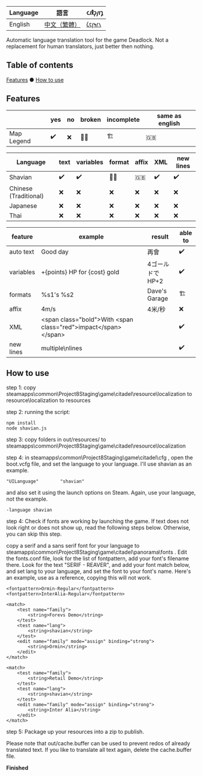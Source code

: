 | Language | 語言                           | 𐑤𐑨𐑙𐑜𐑢𐑦𐑡                      |
| -------- | ----------------------------- | --------------------------- |
| English | [中文（繁體）](readme.zh_Hant.md)| [𐑖𐑱𐑝𐑰𐑩𐑯](readme.en_Shaw.md) |

Automatic language translation tool for the game Deadlock. Not a replacement for human translators, just better then nothing.

## Table of contents

[Features](#features) ● [How to use](#how-to-use)

## Features

|            | yes | no   | broken | incomplete | same as english |
| ---------- | --- | ---- | ------ | ---------- | --------------- |
| Map Legend | ✔️ | ❌   | ⛓️‍💥    | 🏗️         | 🇬🇧              |

| Language              | text | variables | format | affix | XML | new lines |
| --------------------- | ---- | --------- | ------ | ----- | --- | --------- |
| Shavian               | ✔️  | ✔️        | ⛓️‍💥    | 🇬🇧    | ✔️  | ✔️       |
| Chinese (Traditional) | ❌  | ❌        | ❌    | ❌    | ❌ | ❌        |
| Japanese              | ❌  | ❌        | ❌    | ❌    | ❌ | ❌        |
| Thai                  | ❌  | ❌        | ❌    | ❌    | ❌ | ❌        |

|  feature  |   example                                                            | result         | able to |
| --------- | -------------------------------------------------------------------- | -------------- | ------- |
| auto text | Good day                                                             | 再會           | ✔️      |
| variables | +{points} HP for {cost} gold                                         | 4ゴールドでHP+2 | ✔️     |
| formats   | %s1's %s2                                                            | Dave's Garage  | 🏗️     |
| affix     | 4m/s                                                                 | 4米/秒         | ❌     |
| XML       | \<span class="bold"\>With \<span class="red"\>impact\</span>\</span> |                | ✔️     |
| new lines | multiple\nlines                                                      |                | ✔️     |

## How to use

step 1: copy steamapps\common\Project8Staging\game\citadel\resource\localization to resource\localization to resources

step 2: running the script:
```
npm install
node shavian.js
```

step 3: copy folders in out/resources/ to steamapps\common\Project8Staging\game\citadel\resource\localization

step 4: in steamapps\common\Project8Staging\game\citadel\cfg , open the boot.vcfg file, and set the language to your language. I'll use shavian as an example.
```
"UILanguage"		"shavian"
```
and also set it using the launch options on Steam. Again, use your language, not the example.
```
-language shavian
```

step 4: Check if fonts are working by launching the game. If text does not look right or does not show up, read the following steps below. Otherwise, you can skip this step.

copy a serif and a sans serif font for your language to steamapps\common\Project8Staging\game\citadel\panorama\fonts . Edit the fonts.conf file, look for the list of fontpattern, add your font's filename there. Look for the text "SERIF - REAVER", and add your font match below, and set lang to your language, and set the font to your font's name. Here's an example, use as a reference, copying this will not work.
```
<fontpattern>Ormin-Regular</fontpattern>
<fontpattern>InterAlia-Regular</fontpattern>

<match>
    <test name="family">
        <string>Forevs Demo</string>
    </test>
    <test name="lang">
        <string>shavian</string>
    </test>
    <edit name="family" mode="assign" binding="strong">
        <string>Ormin</string>
    </edit>
</match>

<match>
    <test name="family">
        <string>Retail Demo</string>
    </test>
    <test name="lang">
        <string>shavian</string>
    </test>
    <edit name="family" mode="assign" binding="strong">
        <string>Inter Alia</string>
    </edit>
</match>
```

step 5: Package up your resources into a zip to publish.

Please note that out/cache.buffer can be used to prevent redos of already translated text. If you like to translate all text again, delete the cache.buffer file.

**Finished**